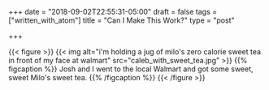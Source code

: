 +++
date = "2018-09-02T22:55:31-05:00"
draft = false
tags = ["written_with_atom"]
title = "Can I Make This Work?"
type = "post"

+++

{{< figure >}}
{{< img alt="i'm holding a jug of milo's zero calorie sweet tea in front of my face at walmart" src="caleb_with_sweet_tea.jpg" >}}
{{% figcaption %}}
Josh and I went to the local Walmart and got some sweet, sweet Milo's sweet tea.
{{% /figcaption %}}
{{< /figure >}}
